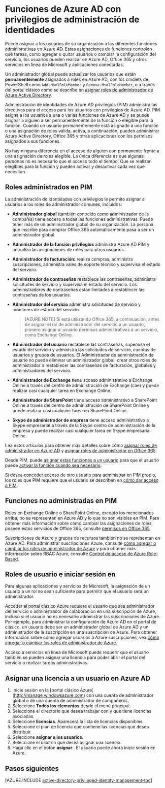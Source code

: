 <properties
   pageTitle="Funciones en PIM | Microsoft Azure"
   description="Obtenga información sobre qué funciones se utilizan para identidades con privilegios con la extensión de administración de identidades con privilegios de Azure."
   services="active-directory"
   documentationCenter=""
   authors="kgremban"
   manager="femila"
   editor=""/>

<tags
   ms.service="active-directory"
   ms.devlang="na"
   ms.topic="article"
   ms.tgt_pltfrm="na"
   ms.workload="identity"
   ms.date="07/01/2016"
   ms.author="kgremban"/>

# <a name="roles-in-azure-ad-privileged-identity-management"></a>Funciones de Azure AD con privilegios de administración de identidades

<!-- **PLACEHOLDER: Need description of how this works. Azure PIM uses roles from MSODS objects.**-->

Puede asignar a los usuarios de su organización a las diferentes funciones administrativas en Azure AD. Estas asignaciones de funciones controlan qué tareas, como agregar o quitar usuarios o cambiar la configuración del servicio, los usuarios pueden realizar en Azure AD, Office 365 y otros servicios en línea de Microsoft y aplicaciones conectadas.  

Un administrador global puede actualizar los usuarios que están **permanentemente** asignados a roles en Azure AD, con los cmdlets de PowerShell como `Add-MsolRoleMember` y `Remove-MsolRoleMember`, o a través del portal clásico como se describe en [asignar roles de administrador de Azure Active Directory](active-directory-assign-admin-roles.md).

Administración de identidades de Azure AD privilegios (PIM) administra las directivas para el acceso para los usuarios con privilegios de Azure AD. PIM asigna a los usuarios a una o varias funciones de Azure AD y se puede asignar a alguien a ser permanentemente de la función o elegible para la función. Cuando un usuario permanentemente está asignado a una función o una asignación de roles válida, activa, a continuación, pueden administrar Azure Active Directory, Office 365 y otras aplicaciones con los permisos asignados a sus funciones.

No hay ninguna diferencia en el acceso de alguien con permanente frente a una asignación de roles elegible. La única diferencia es que algunas personas no es necesario que el acceso todo el tiempo. Que se realizan elegibles para la función y pueden activar y desactivar cada vez que necesitan.

## <a name="roles-managed-in-pim"></a>Roles administrados en PIM

La administración de identidades con privilegios le permite asignar a usuarios a los roles de administrador comunes, incluidos:


- **Administrador global** (también conocido como administrador de la compañía) tiene acceso a todas las funciones administrativas. Puede tener más de un administrador global de su organización. La persona que inscribe para comprar Office 365 automáticamente pasa a ser un administrador global.
- **Administrador de la función privilegios** administra Azure AD PIM y actualiza las asignaciones de roles para otros usuarios.  
- **Administrador de facturación:** realiza compras, administra suscripciones, administra vales de soporte técnico y supervisa el estado del servicio.
- **Administrador de contraseñas** restablece las contraseñas, administra solicitudes de servicio y supervisa el estado del servicio. Los administradores de contraseñas están limitados a restablecer las contraseñas de los usuarios.
- **Administrador del servicio** administra solicitudes de servicio y monitores de estado del servicio.

  > [AZURE.NOTE] Si está utilizando Office 365, a continuación, antes de asignar el rol de administrador del servicio a un usuario, primero asignar al usuario permisos administrativos a un servicio, como Exchange Online.

- **Administrador del usuario** restablece las contraseñas, supervisa el estado del servicio y administra las solicitudes de servicio, cuentas de usuarios y grupos de usuarios. El Administrador de administración de usuario no puede eliminar un administrador global, crear otros roles de administrador o restablecer las contraseñas de facturación, globales y administradores del servicio.
- **Administrador de Exchange** tiene acceso administrativo a Exchange Online a través del centro de administración de Exchange (cae) y puede realizar casi cualquier tarea en Exchange Online.
- **Administrador de SharePoint** tiene acceso administrativo a SharePoint Online a través del centro de administración de SharePoint Online y puede realizar casi cualquier tarea en SharePoint Online.
- **Skype de administrador de empresa** tiene acceso administrativo a Skype empresarial a través de la Skype centro de administración de la empresa y puede realizar casi cualquier tarea en Skype empresarial Online.

Lea estos artículos para obtener más detalles sobre cómo [asignar roles de administrador en Azure AD](active-directory-assign-admin-roles.md) y [asignar roles de administrador en Office 365](https://support.office.com/article/Assigning-admin-roles-in-Office-365-eac4d046-1afd-4f1a-85fc-8219c79e1504).

<!--**PLACEHOLDER: The above article may not be the one we want since PIM gets roles from places other that Office 365**-->


Desde PIM, puede [asignar estas funciones a un usuario](active-directory-privileged-identity-management-how-to-add-role-to-user.md) para que el usuario puede [activar la función cuando sea necesario](active-directory-privileged-identity-management-how-to-activate-role.md).

Si desea conceder acceso de otro usuario para administrar en PIM propio, los roles que PIM requiere que el usuario se describen en [cómo dar acceso a PIM](active-directory-privileged-identity-management-how-to-give-access-to-pim.md).


<!-- ## The PIM Security Administrator Role **PLACEHOLDER: Need description of the Security Administrator role.**-->

## <a name="roles-not-managed-in-pim"></a>Funciones no administradas en PIM

Roles en Exchange Online o SharePoint Online, excepto los mencionados arriba, no se representan en Azure AD y lo que no son visibles en PIM. Para obtener más información sobre cómo cambiar las asignaciones de roles poseen estos servicios de Office 365, consulte [permisos en Office 365](https://support.office.com/article/Permissions-in-Office-365-da585eea-f576-4f55-a1e0-87090b6aaa9d).

Suscripciones de Azure y grupos de recursos también no se representan en Azure AD. Para administrar suscripciones Azure, consulte [cómo agregar o cambiar los roles de administrador de Azure](../billing-add-change-azure-subscription-administrator.md) y para obtener más información sobre RBAC Azure, consulte [Control de acceso de Azure Role-Based](role-based-access-control-configure.md).

<!--**The above links might be replaced by ones that are from within this documentation repository **-->


## <a name="user-roles-and-signing-in"></a>Roles de usuario e iniciar sesión en
Para algunas aplicaciones y servicios de Microsoft, la asignación de un usuario a un rol no sean suficiente para permitir que el usuario será un administrador.

Acceder al portal clásico Azure requiere el usuario que sea administrador del servicio o administrador de colaboración en una suscripción de Azure, incluso si el usuario no es necesario administrar las suscripciones de Azure.  Por ejemplo, para administrar la configuración de Azure AD en el portal de clásico, un usuario debe ser un administrador global de Azure AD y un administrador de la suscripción en una suscripción de Azure.  Para obtener información sobre cómo agregar usuarios a Azure suscripciones, vea [cómo agregar o cambiar los roles de administrador de Azure](../billing-add-change-azure-subscription-administrator.md).

Acceso a servicios en línea de Microsoft puede requerir que el usuario también se pueden asignar una licencia para poder abrir el portal del servicio o realizar tareas administrativas.

## <a name="assign-a-license-to-a-user-in-azure-ad"></a>Asignar una licencia a un usuario en Azure AD

1. Inicie sesión en la [portal clásico Azure] (http://manage.windowsazure.com) con una cuenta de administrador global o de una cuenta de administrador de compañeros.
2. Seleccione **Todos los elementos** desde el menú principal.
3. Seleccione el directorio que desea trabajar con y que tiene licencias asociadas.
4. Seleccione **licencias**. Aparecerá la lista de licencias disponibles.
5. Seleccione el plan de licencia que contiene las licencias que desea distribuir.
6. Seleccione **asignar a los usuarios**.
7. Seleccione el usuario que desea asignar una licencia.
8. Haga clic en el botón **asignar** .  El usuario puede ahora inicie sesión en Azure.

<!--Every topic should have next steps and links to the next logical set of content to keep the customer engaged-->
## <a name="next-steps"></a>Pasos siguientes
[AZURE.INCLUDE [active-directory-privileged-identity-management-toc](../../includes/active-directory-privileged-identity-management-toc.md)]
